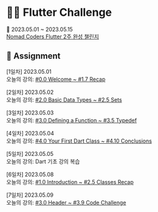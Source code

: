 # 👩‍💻 Flutter Challenge

📅 2023.05.01 ~ 2023.05.15  
[Nomad Coders Flutter 2주 완성 챌린지](https://nomadcoders.co/c/flutter-challenge/lobby)

## 📝 Assignment

[1일차] 2023.05.01  
오늘의 강의: [#0.0 Welcome ~ #1.7 Recap](https://nomadcoders.co/dart-for-beginners/lectures/4090)  

[2일차] 2023.05.02  
오늘의 강의: [#2.0 Basic Data Types ~ #2.5 Sets](https://nomadcoders.co/dart-for-beginners/lectures/4101)  

[3일차] 2023.05.03  
오늘의 강의: [#3.0 Defining a Function ~ #3.5 Typedef](https://nomadcoders.co/dart-for-beginners/lectures/4107)  

[4일차] 2023.05.04  
오늘의 강의: [#4.0 Your First Dart Class ~ #4.10 Conclusions](https://nomadcoders.co/dart-for-beginners/lectures/4113)  

[5일차] 2023.05.05   
오늘의 강의: Dart 기초 강의 복습  

[6일차] 2023.05.08   
오늘의 강의: [#1.0 Introduction ~ #2.5 Classes Recap](https://nomadcoders.co/flutter-for-beginners/lectures/4127)  

[7일차] 2023.05.09  
오늘의 강의: [#3.0 Header ~ #3.9 Code Challenge](https://nomadcoders.co/flutter-for-beginners/lectures/4139) 